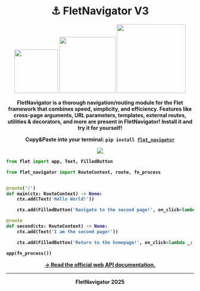 <h1 align="center"><b>⚓ FletNavigator V3</b></h1>
<p align="center"><img src="https://img.shields.io/badge/V3.10.11-880808?style=for-the-badge&logo=flutter&logoColor=white" width=117>
<img src="https://img.shields.io/badge/Python%203.9%2B-880808?style=for-the-badge&logo=python&logoColor=white" width=151>
<img src="https://img.shields.io/badge/Awesome%20Flet-880808?style=for-the-badge&logo=styledcomponents&logoColor=white&logoSize=auto" width=185></p>

<p align="center"><b>FletNavigator is a thorough navigation/routing module for the Flet framework that combines speed, simplicity, and efficiency. Features like cross-page arguments, URL parameters, templates, external routes, utilities & decorators, and more are present in FletNavigator! Install it and try it for yourself!</b></p>

<p align="center"><b>Copy&Paste into your terminal: <code>pip install <a href="https://pypi.org/project/flet-navigator/">flet_navigator</a></code></b></p>

<p align="center"><img src="https://github.com/xzripper/flet_navigator/blob/main/mini.gif?raw=true"></p>

<b>

```python
from flet import app, Text, FilledButton

from flet_navigator import RouteContext, route, fn_process


@route('/')
def main(ctx: RouteContext) -> None:
    ctx.add(Text('Hello World!'))

    ctx.add(FilledButton('Navigate to the second page!', on_click=lambda _: ctx.navigate('second')))

@route
def second(ctx: RouteContext) -> None:
    ctx.add(Text('I am the second page!'))

    ctx.add(FilledButton('Return to the homepage!', on_click=lambda _: ctx.navigate_homepage()))

app(fn_process())
```
</b>

<p align="center"><a href="https://xzripper.github.io/flet_navigator"><b>→ Read the official web API documentation.</b></a></p>

<hr><p align="center"><b>FletNavigator 2025</b></p>
